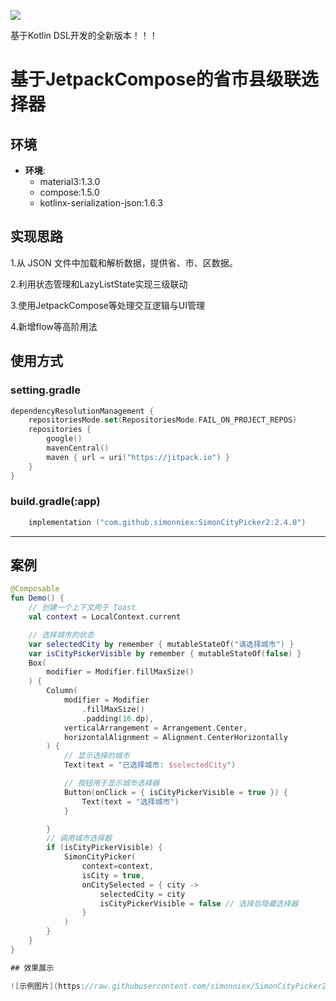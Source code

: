 [![](https://jitpack.io/v/simonniex/SimonCityPicker2.svg)](https://jitpack.io/#simonniex/SimonCityPicker2)

基于Kotlin DSL开发的全新版本！！！
# 基于JetpackCompose的省市县级联选择器
## 环境

* **环境**:
    - material3:1.3.0
    - compose:1.5.0
    - kotlinx-serialization-json:1.6.3

## 实现思路

1.从 JSON 文件中加载和解析数据，提供省、市、区数据。

2.利用状态管理和LazyListState实现三级联动

3.使用JetpackCompose等处理交互逻辑与UI管理

4.新增flow等高阶用法

## 使用方式
### setting.gradle

```Kotlin
dependencyResolutionManagement {
    repositoriesMode.set(RepositoriesMode.FAIL_ON_PROJECT_REPOS)
    repositories {
        google()
        mavenCentral()
        maven { url = uri("https://jitpack.io") }
    }
}
```
### build.gradle(:app)
```Kotlin
    implementation ("com.github.simonniex:SimonCityPicker2:2.4.0")
```

---

## 案例
```Kotlin
@Composable
fun Demo() {
    // 创建一个上下文用于 Toast
    val context = LocalContext.current

    // 选择城市的状态
    var selectedCity by remember { mutableStateOf("请选择城市") }
    var isCityPickerVisible by remember { mutableStateOf(false) }
    Box(
        modifier = Modifier.fillMaxSize()
    ) {
        Column(
            modifier = Modifier
                .fillMaxSize()
                .padding(16.dp),
            verticalArrangement = Arrangement.Center,
            horizontalAlignment = Alignment.CenterHorizontally
        ) {
            // 显示选择的城市
            Text(text = "已选择城市: $selectedCity")

            // 按钮用于显示城市选择器
            Button(onClick = { isCityPickerVisible = true }) {
                Text(text = "选择城市")
            }

        }
        // 调用城市选择器
        if (isCityPickerVisible) {
            SimonCityPicker(
                context=context,
                isCity = true,
                onCitySelected = { city ->
                    selectedCity = city
                    isCityPickerVisible = false // 选择后隐藏选择器
                }
            )
        }
    }
}

## 效果展示

![示例图片](https://raw.githubusercontent.com/simonniex/SimonCityPicker2/master/images/img.png)
